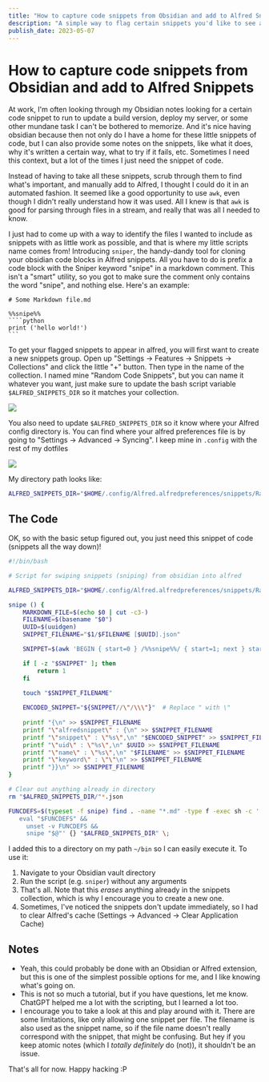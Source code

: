 ```yaml
---
title: "How to capture code snippets from Obsidian and add to Alfred Snippets"
description: "A simple way to flag certain snippets you'd like to see appear in Alfred"
publish_date: 2023-05-07
---
```


# How to capture code snippets from Obsidian and add to Alfred Snippets

At work, I'm often looking through my Obsidian notes looking for a certain code snippet to run to update a build version, deploy my server, or some other mundane task I can't be bothered to memorize. And it's nice having obsidian because then not only do I have a home for these little snippets of code, but I can also provide some notes on the snippets, like what it does, why it's written a certain way, what to try if it fails, etc. Sometimes I need this context, but a lot of the times I just need the snippet of code.

Instead of having to take all these snippets, scrub through them to find what's important, and manually add to Alfred, I thought I could do it in an automated fashion. It seemed like a good opportunity to use `awk`, even though I didn't really understand how it was used. All I knew is that `awk` is good for parsing through files in a stream, and really that was all I needed to know.

I just had to come up with a way to identify the files I wanted to include as snippets with as little work as possible, and that is where my little scripts name comes from! Introducing `sniper`, the handy-dandy tool for cloning your obsidian code blocks in Alfred snippets. All you have to do is prefix a code block with the Sniper keyword "snipe" in a markdown comment. This isn't a "smart" utility, so you got to make sure the comment only contains the word "snipe", and nothing else. Here's an example:

~~~
# Some Markdown file.md

%%snipe%%
````python
print ('hello world!')
```
~~~

To get your flagged snippets to appear in alfred, you will first want to create a new snippets group. Open up "Settings -> Features -> Snippets -> Collections" and click the little "+" button. Then type in the name of the collection. I named mine "Random Code Snippets", but you can name it whatever you want, just make sure to update the bash script variable `$ALFRED_SNIPPETS_DIR` so it matches your collection.

![](../../images/alfred_snippets_collection.png)

You also need to update `$ALFRED_SNIPPETS_DIR` so it know where your Alfred config directory is. You can find where your alfred preferences file is by going to "Settings -> Advanced -> Syncing". I keep mine in `.config` with the rest of my dotfiles

![](../../images/alfred_preferences.png)

My directory path looks like:

```bash
ALFRED_SNIPPETS_DIR="$HOME/.config/Alfred.alfredpreferences/snippets/Random Code Snippets"
```

## The Code

OK, so with the basic setup figured out, you just need this snippet of code (snippets all the way down)!


```bash
#!/bin/bash

# Script for swiping snippets (sniping) from obsidian into alfred

ALFRED_SNIPPETS_DIR="$HOME/.config/Alfred.alfredpreferences/snippets/Random Code Snippets"

snipe () {
    MARKDOWN_FILE=$(echo $0 | cut -c3-)
    FILENAME=$(basename "$0")
    UUID=$(uuidgen)
    SNIPPET_FILENAME="$1/$FILENAME [$UUID].json"

    SNIPPET=$(awk 'BEGIN { start=0 } /%%snipe%%/ { start=1; next } start && /^```/ { code=1; start=0; next } code && /^```/ { code=0; next } code { printf "%s\\n", $0 } END { }' "$MARKDOWN_FILE")

    if [ -z "$SNIPPET" ]; then
        return 1
    fi

    touch "$SNIPPET_FILENAME"
    
    ENCODED_SNIPPET="${SNIPPET//\"/\\\"}"  # Replace " with \"
    
    printf "{\n" >> $SNIPPET_FILENAME
    printf "\"alfredsnippet\" : {\n" >> $SNIPPET_FILENAME
    printf "\"snippet\" : \"%s\",\n" "$ENCODED_SNIPPET" >> $SNIPPET_FILENAME
    printf "\"uid\" : \"%s\",\n" $UUID >> $SNIPPET_FILENAME
    printf "\"name\" : \"%s\",\n" "$FILENAME" >> $SNIPPET_FILENAME
    printf "\"keyword\" : \"\"\n" >> $SNIPPET_FILENAME
    printf "}}\n" >> $SNIPPET_FILENAME
}

# Clear out anything already in directory
rm "$ALFRED_SNIPPETS_DIR/"*.json

FUNCDEFS=$(typeset -f snipe) find . -name "*.md" -type f -exec sh -c '
   eval "$FUNCDEFS" &&
     unset -v FUNCDEFS &&
     snipe "$@"' {} "$ALFRED_SNIPPETS_DIR" \;
```

I added this to a directory on my path `~/bin` so I can easily execute it. To use it:

1. Navigate to your Obsidian vault directory
2. Run the script (e.g. `sniper`) without any arguments
3. That's all. Note that this *erases* anything already in the snippets collection, which is why I encourage you to create a new one.
4. Sometimes, I've noticed the snippets don't update immediately, so I had to clear Alfred's cache (Settings -> Advanced -> Clear Application Cache)

## Notes

* Yeah, this could probably be done with an Obsidian or Alfred extension, but this is one of the simplest possible options for me, and I like knowing what's going on.
* This is not so much a tutorial, but if you have questions, let me know. ChatGPT helped me a lot with the scripting, but I learned a lot too.
* I encourage you to take a look at this and play around with it. There are some limitations, like only allowing one snippet per file.
The filename is also used as the snippet name, so if the file name doesn't really correspond with the snippet, that might be confusing.
But hey if you keep atomic notes (which I _totally definitely_ do (not)), it shouldn't be an issue.

That's all for now. Happy hacking :P
